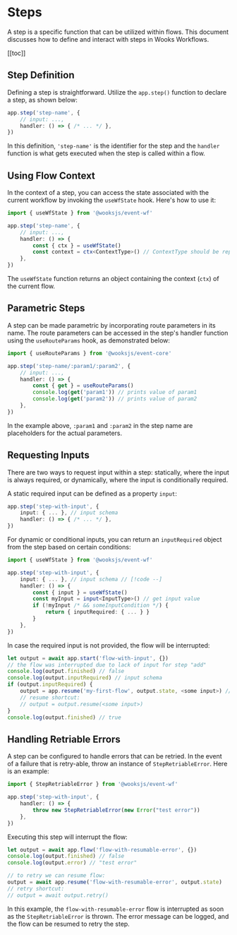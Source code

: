 # Steps

A step is a specific function that can be utilized within flows. This document discusses how to define and interact with steps in Wooks Workflows. 

[[toc]]

## Step Definition

Defining a step is straightforward. Utilize the `app.step()` function to declare a step, as shown below:

```ts
app.step('step-name', {
    // input: ...,
    handler: () => { /* ... */ },
})
```

In this definition, `'step-name'` is the identifier for the step and the `handler` function is what gets executed when the step is called within a flow.

## Using Flow Context

In the context of a step, you can access the state associated with the current workflow by invoking the `useWfState` hook. Here's how to use it:

```ts
import { useWfState } from '@wooksjs/event-wf'

app.step('step-name', {
    // input: ...,
    handler: () => {
        const { ctx } = useWfState()
        const context = ctx<ContextType>() // ContextType should be replaced with the actual context type
    },
})
```
The `useWfState` function returns an object containing the context (`ctx`) of the current flow.

## Parametric Steps

A step can be made parametric by incorporating route parameters in its name. The route parameters can be accessed in the step's handler function using the `useRouteParams` hook, as demonstrated below:

```ts
import { useRouteParams } from '@wooksjs/event-core'

app.step('step-name/:param1/:param2', {
    // input: ...,
    handler: () => {
        const { get } = useRouteParams()
        console.log(get('param1')) // prints value of param1
        console.log(get('param2')) // prints value of param2
    },
})
```
In the example above, `:param1` and `:param2` in the step name are placeholders for the actual parameters.

## Requesting Inputs

There are two ways to request input within a step: statically, where the input is always required, or dynamically, where the input is conditionally required.

A static required input can be defined as a property `input`:

```ts
app.step('step-with-input', {
    input: { ... }, // input schema
    handler: () => { /* ... */ },
})
```

For dynamic or conditional inputs, you can return an `inputRequired` object from the step based on certain conditions:

```ts
import { useWfState } from '@wooksjs/event-wf'

app.step('step-with-input', {
    input: { ... }, // input schema // [!code --]
    handler: () => {
        const { input } = useWfState()
        const myInput = input<InputType>() // get input value
        if (!myInput /* && someInputCondition */) {
            return { inputRequired: { ... } }
        }
    },
})
```

In case the required input is not provided, the flow will be interrupted:

```ts
let output = await app.start('flow-with-input', {})
// the flow was interrupted due to lack of input for step "add"
console.log(output.finished) // false
console.log(output.inputRequired) // input schema
if (output.inputRequired) {
    output = app.resume('my-first-flow', output.state, <some input>) // resuming with input
    // resume shortcut:
    // output = output.resume(<some input>)
}
console.log(output.finished) // true
```

## Handling Retriable Errors

A step can be configured to handle errors that can be retried. In the event of a failure that is retry-able, throw an instance of `StepRetriableError`. Here is an example:

```ts
import { StepRetriableError } from '@wooksjs/event-wf'

app.step('step-with-input', {
    handler: () => {
        throw new StepRetriableError(new Error("test error"))
    },
})
```
Executing this step will interrupt the flow:

```ts
let output = await app.flow('flow-with-resumable-error', {})
console.log(output.finished) // false
console.log(output.error) // "test error"

// to retry we can resume flow:
output = await app.resume('flow-with-resumable-error', output.state)
// retry shortcut:
// output = await output.retry()
```

In this example, the `flow-with-resumable-error` flow is interrupted as soon as the `StepRetriableError` is thrown. The error message can be logged, and the flow can be resumed to retry the step.